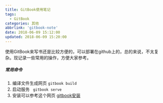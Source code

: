 ```yaml
---
title: GitBook使用笔记
tags:
  - GitBook
categories: 其他
abbrlink: 'gitbook-note'
date: 2018-06-09 15:12:00
updated: 2018-06-09 15:20:00
---
```

<div class="note info">使用GitBook来写书还是比较方便的，可以部署在github上的，总的来说，不太复杂。现记录一些常用的操作，方便大家参考。</div>


##### 常用命令
1. 编译文件生成网页		` gitbook build `
2. 启动服务		` gitbook serve`
3. 安装可以参考这个网页 [gitbook安装](https://www.jianshu.com/p/421cc442f06c)